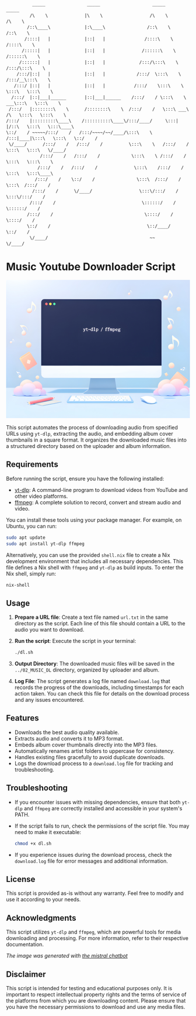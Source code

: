 ```plaintext
          _____                _____                    _____                    _____          
         /\    \              |\    \                  /\    \                  /\    \         
        /::\____\             |:\____\                /::\    \                /::\    \        
       /::::|   |             |::|   |               /::::\    \              /::::\    \       
      /:::::|   |             |::|   |              /::::::\    \            /::::::\    \      
     /::::::|   |             |::|   |             /:::/\:::\    \          /:::/\:::\    \     
    /:::/|::|   |             |::|   |            /:::/  \:::\    \        /:::/__\:::\    \    
   /:::/ |::|   |             |::|   |           /:::/    \:::\    \       \:::\   \:::\    \   
  /:::/  |::|___|______       |::|___|______    /:::/    / \:::\    \    ___\:::\   \:::\    \  
 /:::/   |::::::::\    \      /::::::::\    \  /:::/    /   \:::\ ___\  /\   \:::\   \:::\    \ 
/:::/    |:::::::::\____\    /::::::::::\____\/:::/____/     \:::|    |/::\   \:::\   \:::\____\
\::/    / ~~~~~/:::/    /   /:::/~~~~/~~/____/\:::\    \     /:::|____|\:::\   \:::\   \::/    /
 \/____/      /:::/    /   /:::/    /          \:::\    \   /:::/    /  \:::\   \:::\   \/____/ 
             /:::/    /   /:::/    /            \:::\    \ /:::/    /    \:::\   \:::\    \     
            /:::/    /   /:::/    /              \:::\    /:::/    /      \:::\   \:::\____\    
           /:::/    /    \::/    /                \:::\  /:::/    /        \:::\  /:::/    /    
          /:::/    /      \/____/                  \:::\/:::/    /          \:::\/:::/    /     
         /:::/    /                                 \::::::/    /            \::::::/    /      
        /:::/    /                                   \::::/    /              \::::/    /       
        \::/    /                                     \::/____/                \::/    /        
         \/____/                                       ~~                       \/____/         
```                           
# Music Youtube Downloader Script

![Illustration](media/illu.jpg)

This script automates the process of downloading audio from specified URLs using `yt-dlp`, extracting the audio, and embedding album cover thumbnails in a square format. It organizes the downloaded music files into a structured directory based on the uploader and album information.

## Requirements

Before running the script, ensure you have the following installed:

- [yt-dlp](https://github.com/yt-dlp/yt-dlp): A command-line program to download videos from YouTube and other video platforms.
- [ffmpeg](https://ffmpeg.org/): A complete solution to record, convert and stream audio and video.

You can install these tools using your package manager. For example, on Ubuntu, you can run:

```bash
sudo apt update
sudo apt install yt-dlp ffmpeg
```

Alternatively, you can use the provided `shell.nix` file to create a Nix development environment that includes all necessary dependencies. This file defines a Nix shell with `ffmpeg` and `yt-dlp` as build inputs. To enter the Nix shell, simply run:

```bash
nix-shell
```

## Usage

1. **Prepare a URL file**: Create a text file named `url.txt` in the same directory as the script. Each line of this file should contain a URL to the audio you want to download.

2. **Run the script**: Execute the script in your terminal:

   ```bash
   ./dl.sh
   ```

3. **Output Directory**: The downloaded music files will be saved in the `../02_MUSIC_DL` directory, organized by uploader and album.

4. **Log File**: The script generates a log file named `download.log` that records the progress of the downloads, including timestamps for each action taken. You can check this file for details on the download process and any issues encountered.

## Features

- Downloads the best audio quality available.
- Extracts audio and converts it to MP3 format.
- Embeds album cover thumbnails directly into the MP3 files.
- Automatically renames artist folders to uppercase for consistency.
- Handles existing files gracefully to avoid duplicate downloads.
- Logs the download process to a `download.log` file for tracking and troubleshooting.

## Troubleshooting

- If you encounter issues with missing dependencies, ensure that both `yt-dlp` and `ffmpeg` are correctly installed and accessible in your system's PATH.
- If the script fails to run, check the permissions of the script file. You may need to make it executable:

  ```bash
  chmod +x dl.sh
  ```

- If you experience issues during the download process, check the `download.log` file for error messages and additional information.

## License

This script is provided as-is without any warranty. Feel free to modify and use it according to your needs.

## Acknowledgments

This script utilizes `yt-dlp` and `ffmpeg`, which are powerful tools for media downloading and processing. For more information, refer to their respective documentation.

*The image was generated with [the mistral chatbot](https://chat.mistral.ai/)*

## Disclaimer

This script is intended for testing and educational purposes only. It is important to respect intellectual property rights and the terms of service of the platforms from which you are downloading content. Please ensure that you have the necessary permissions to download and use any media files.